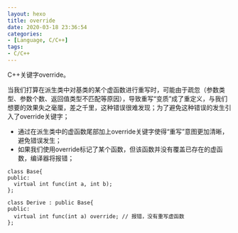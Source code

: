 ```yaml
---
layout: hexo
title: override
date: 2020-03-18 23:36:54
categories:
- [Language, C/C++]
tags:
- C/C++
---
```

C++关键字override。
<!--more-->
当我们打算在派生类中对基类的某个虚函数进行重写时，可能由于疏忽（参数类型、参数个数、返回值类型不匹配等原因），导致重写“变质”成了重定义，与我们想要的效果失之毫厘，差之千里，这种错误很难发现；为了避免这种错误的发生引入了override关键字；

- 通过在派生类中的虚函数尾部加上override关键字使得“重写”意图更加清晰，避免错误发生；
- 如果我们使用override标记了某个函数，但该函数并没有覆盖已存在的虚函数，编译器将报错；
```
class Base{ 
public: 
  virtual int func(int a, int b); 
}; 
  
class Derive : public Base{ 
public: 
  virtual int func(int a) override; // 报错，没有重写虚函数 
}; 
```
